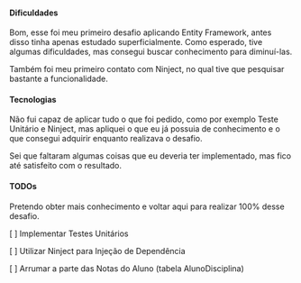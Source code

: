 #### Dificuldades
Bom, esse foi meu primeiro desafio aplicando Entity Framework, antes disso tinha apenas estudado superficialmente. Como esperado, tive algumas dificuldades, mas consegui buscar conhecimento para diminuí-las.

Também foi meu primeiro contato com Ninject, no qual tive que pesquisar bastante a funcionalidade.

#### Tecnologias
Não fui capaz de aplicar tudo o que foi pedido, como por exemplo Teste Unitário e Ninject, mas apliquei o que eu já possuia de conhecimento e o que consegui adquirir enquanto realizava o desafio. 

Sei que faltaram algumas coisas que eu deveria ter implementado, mas fico até satisfeito com o resultado.

#### TODOs
Pretendo obter mais conhecimento e voltar aqui para realizar 100% desse desafio.

[  ] Implementar Testes Unitários

[  ] Utilizar Ninject para Injeção de Dependência

[  ] Arrumar a parte das Notas do Aluno (tabela AlunoDisciplina)
